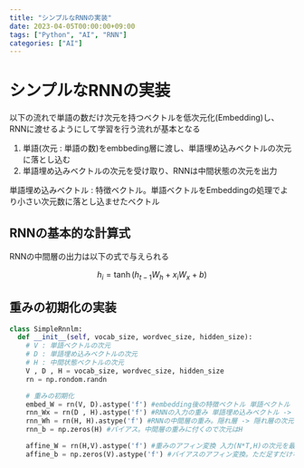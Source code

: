 ```yaml
---
title: "シンプルなRNNの実装"
date: 2023-04-05T00:00:00+09:00
tags: ["Python", "AI", "RNN"]
categories: ["AI"]
---
```

# シンプルなRNNの実装

以下の流れで単語の数だけ次元を持つベクトルを低次元化(Embedding)し、
RNNに渡せるようにして学習を行う流れが基本となる
1. 単語(次元 : 単語の数)をembbeding層に渡し、単語埋め込みベクトルの次元に落とし込む
2. 単語埋め込みベクトルの次元を受け取り、RNNは中間状態の次元を出力

単語埋め込みベクトル : 特徴ベクトル。単語ベクトルをEmbeddingの処理でより小さい次元数に落とし込ませたベクトル

## RNNの基本的な計算式

RNNの中間層の出力は以下の式で与えられる

$$
h_i = \tanh(h_{t-1}W_h + x_iW_x + b)
$$

## 重みの初期化の実装

``` python
class SimpleRnnlm:
  def __init__(self, vocab_size, wordvec_size, hidden_size):
    # V : 単語ベクトルの次元
    # D : 単語埋め込みベクトルの次元
    # H : 中間状態ベクトルの次元
    V , D , H = vocab_size, wordvec_size, hidden_size
    rn = np.rondom.randn

    # 重みの初期化
    embed_W = rn(V, D).astype('f') #embedding後の特徴ベクトル 単語ベクトル -> 単語埋め込みベクトル
    rnn_Wx = rn(D , H).astype('f') #RNNの入力の重み 単語埋め込みベクトル -> 中間層ベクトル のため次元は(D,H)となる
    rnn_Wh = rn(H, H).astype('f') #RNNの中間層の重み。隠れ層 -> 隠れ層の次元なので(H,H)となる
    rnn_b = np.zeros(H) #バイアス。中間層の重みに付くので次元はH

    affine_W = rn(H,V).astype('f') #重みのアフィン変換 入力(N*T,H)の次元を最終的に(N,T,V)の形に落とし込むので (H,V)となる
    affine_b = np.zeros(V).astype('f') #バイアスのアフィン変換。ただ足すだけなので、次元はVになる
    
```